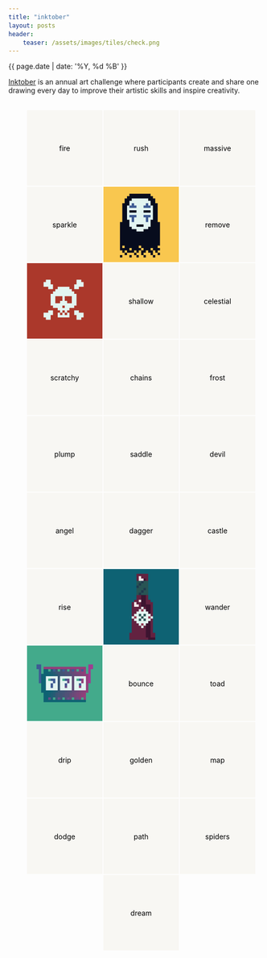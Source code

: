 ```yaml
---
title: "inktober"
layout: posts
header:
    teaser: /assets/images/tiles/check.png
---
```


{{ page.date | date: '%Y, %d %B' }}

<style>
    .inktober-list {
        display: flex;
        flex-wrap: wrap; /* Allows cards to wrap to the next line */
        gap: 2px; /* Spacing between cards */
        justify-content: center; /* Center the cards */
    }
    .flip-card {
        background-color: transparent;
        width: 150px;
        height: 150px;
        perspective: 1000px;
        margin: 0;
    }
    .flip-card-inner {
        position: relative;
        width: 100%;
        height: 100%;
        text-align: center;
        transition: transform 0.6s;
        transform-style: preserve-3d;
    }
    .flip-card:hover .flip-card-inner {
        transform: rotateY(180deg);
    }

    .flip-card-inner.flipped {
        transform: rotateY(180deg); /* Start flipped */
    }
    .flip-card:hover .flip-card-inner.flipped {
        transform: rotateY(0deg); /* Turn back to front on hover */
    }


    .flip-card-front, .flip-card-back {
        position: absolute;
        width: 100%;
        height: 100%;
        backface-visibility: hidden;
    }
    .flip-card-front {
        background-color: #f8f7f3;
        color: black;
        display: flex;
        flex-direction: column;
        justify-content: center;
        align-items: center;
        position: relative;
    }
    .flip-card-back {
        position: absolute;
        top: 0;
        left: 0;
        width: 100%;
        height: 100%;
        background-color: #2980b9;
        color: white;
        transform: rotateY(180deg);
        display: flex;
        justify-content: center;
        align-items: center;
        overflow: hidden;
    }
    .flip-card-back img {
        max-width: 100%; /* Full width but maintain aspect ratio */
        max-height: 100%; /* Full height but maintain aspect ratio */
    }
</style>

<a href="https://inktober.com/">Inktober</a> is an annual art challenge where participants create and share one drawing every day to improve their artistic skills and inspire creativity.
<br>
<br>

<ul class="inktober-list">
<div class="flip-card">
    <div class="flip-card-inner">
        <div class="flip-card-front">fire</div>>
        <div class="flip-card-back">
            <img src="/assets/images/misc/inktober/31-fir.png">
        </div>
    </div>
</div>
<div class="flip-card">
    <div class="flip-card-inner">
        <div class="flip-card-front">
            rush
        </div>
        <div class="flip-card-back">
            <img src="/assets/images/misc/inktober/30-rush.png">
        </div>
    </div>
</div>
<div class="flip-card">
    <div class="flip-card-inner">
        <div class="flip-card-front">
            massive
        </div>
        <div class="flip-card-back">
            <img src="/assets/images/misc/inktober/29-massiv.png">
        </div>
    </div>
</div>
<div class="flip-card">
    <div class="flip-card-inner">
        <div class="flip-card-front">
            sparkle
        </div>
        <div class="flip-card-back">
            <img src="/assets/images/misc/inktober/28-sparkl.png">
        </div>
    </div>
</div>
<div class="flip-card">
    <div class="flip-card-inner flipped">
        <div class="flip-card-front">
            beast
        </div>
        <div class="flip-card-back">
            <img src="/assets/images/misc/inktober/27-beast.png">
        </div>
    </div>
</div>
<div class="flip-card">
    <div class="flip-card-inner">
        <div class="flip-card-front">
            remove
        </div>
        <div class="flip-card-back">
            <img src="/assets/images/misc/inktober/26-rm.png">
        </div>
    </div>
</div>
<div class="flip-card">
    <div class="flip-card-inner flipped">
        <div class="flip-card-front">
            dangerous
        </div>
        <div class="flip-card-back">
            <img src="/assets/images/misc/inktober/25-dangerous.png">
        </div>
    </div>
</div>
<div class="flip-card">
    <div class="flip-card-inner">
        <div class="flip-card-front">
            shallow
        </div>
        <div class="flip-card-back">
            <img src="/assets/images/misc/inktober/24-shallow.png">
        </div>
    </div>
</div>
<div class="flip-card">
    <div class="flip-card-inner">
        <div class="flip-card-front">
            celestial
        </div>
        <div class="flip-card-back">
            <img src="/assets/images/misc/inktober/23-celestial.png">
        </div>
    </div>
</div>
<div class="flip-card">
    <div class="flip-card-inner">
        <div class="flip-card-front">
            scratchy
        </div>
        <div class="flip-card-back">
            <img src="/assets/images/misc/inktober/22-scratchy.png">
        </div>
    </div>
</div>
<div class="flip-card">
    <div class="flip-card-inner">
        <div class="flip-card-front">
            chains
        </div>
        <div class="flip-card-back">
            <img src="/assets/images/misc/inktober/21-chains.png">
        </div>
    </div>
</div>
<div class="flip-card">
    <div class="flip-card-inner">
        <div class="flip-card-front">
            frost
        </div>
        <div class="flip-card-back">
            <img src="/assets/images/misc/inktober/20-frost.png">
        </div>
    </div>
</div>
<div class="flip-card">
    <div class="flip-card-inner">
        <div class="flip-card-front">
            plump
        </div>
        <div class="flip-card-back">
            <img src="/assets/images/misc/inktober/19-plump.png">
        </div>
    </div>
</div>
<div class="flip-card">
    <div class="flip-card-inner">
        <div class="flip-card-front">
            saddle
        </div>
        <div class="flip-card-back">
            <img src="/assets/images/misc/inktober/18-saddle.png">
        </div>
    </div>
</div>
<div class="flip-card">
    <div class="flip-card-inner">
        <div class="flip-card-front">
            devil
        </div>
        <div class="flip-card-back">
            <img src="/assets/images/misc/inktober/17-devil.png">
        </div>
    </div>
</div>
<div class="flip-card">
    <div class="flip-card-inner">
        <div class="flip-card-front">
            angel
        </div>
        <div class="flip-card-back">
            <img src="/assets/images/misc/inktober/16-angel.png">
        </div>
    </div>
</div>
<div class="flip-card">
    <div class="flip-card-inner">
        <div class="flip-card-front">
            dagger
        </div>
        <div class="flip-card-back">
            <img src="/assets/images/misc/inktober/15-dagger.png">
        </div>
    </div>
</div>
<div class="flip-card">
    <div class="flip-card-inner">
        <div class="flip-card-front">
            castle
        </div>
        <div class="flip-card-back">
            <img src="/assets/images/misc/inktober/14-castle.png">
        </div>
    </div>
</div>
<div class="flip-card">
    <div class="flip-card-inner">
        <div class="flip-card-front">
            rise
        </div>
        <div class="flip-card-back">
            <img src="/assets/images/misc/inktober/13-rise.png">
        </div>
    </div>
</div>
<div class="flip-card">
    <div class="flip-card-inner flipped">
        <div class="flip-card-front">
            spicy
        </div>
        <div class="flip-card-back">
            <img src="/assets/images/misc/inktober/12-spicy.png">
        </div>
    </div>
</div>
<div class="flip-card">
    <div class="flip-card-inner">
        <div class="flip-card-front">
            wander
        </div>
        <div class="flip-card-back">
            <img src="/assets/images/misc/inktober/11-wander.png">
        </div>
    </div>
</div>
<div class="flip-card">
    <div class="flip-card-inner flipped">
        <div class="flip-card-front">
            fortune
        </div>
        <div class="flip-card-back">
            <img src="/assets/images/misc/inktober/10-fortune.png">
        </div>
    </div>
</div>
<div class="flip-card">
    <div class="flip-card-inner">
        <div class="flip-card-front">
            bounce
        </div>
        <div class="flip-card-back">
            <img src="/assets/images/misc/inktober/9-bounce.png">
        </div>
    </div>
</div>
<div class="flip-card">
    <div class="flip-card-inner">
        <div class="flip-card-front">
            toad
        </div>
        <div class="flip-card-back">
            <img src="/assets/images/misc/inktober/8-toad.png">
        </div>
    </div>
</div>
<div class="flip-card">
    <div class="flip-card-inner">
        <div class="flip-card-front">
            drip
        </div>
        <div class="flip-card-back">
            <img src="/assets/images/misc/inktober/7-drip.png">
        </div>
    </div>
</div>
<div class="flip-card">
    <div class="flip-card-inner">
        <div class="flip-card-front">
            golden
        </div>
        <div class="flip-card-back">
            <img src="/assets/images/misc/inktober/6-golden.png">
        </div>
    </div>
</div>
<div class="flip-card">
    <div class="flip-card-inner">
        <div class="flip-card-front">
            map
        </div>
        <div class="flip-card-back">
            <img src="/assets/images/misc/inktober/5-map.png">
        </div>
    </div>
</div>
<div class="flip-card">
    <div class="flip-card-inner">
        <div class="flip-card-front">
            dodge
        </div>
        <div class="flip-card-back">
            <img src="/assets/images/misc/inktober/4-dodge.jpeg">
        </div>
    </div>
</div>
<div class="flip-card">
    <div class="flip-card-inner">
        <div class="flip-card-front">
            path
        </div>
        <div class="flip-card-back">
            <img src="/assets/images/misc/inktober/3-path.jpeg">
        </div>
    </div>
</div>
<div class="flip-card">
    <div class="flip-card-inner">
        <div class="flip-card-front">
            spiders
        </div>
        <div class="flip-card-back">
            <img src="/assets/images/misc/inktober/2-spiders.jpeg">
        </div>
    </div>
</div>
<div class="flip-card">
    <div class="flip-card-inner">
        <div class="flip-card-front">
            dream
        </div>
        <div class="flip-card-back">
            <img src="/assets/images/misc/inktober/1-dream.jpeg">
        </div>
    </div>
</div>
</ul>
